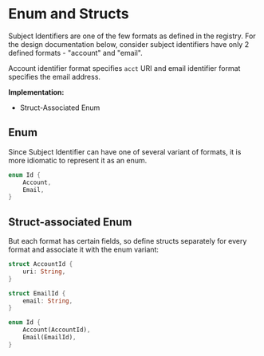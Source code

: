 # Enum and Structs

Subject Identifiers are one of the few formats as defined in the registry.
For the design documentation below, consider subject identifiers have only 2
defined formats - "account" and "email".

Account identifier format specifies `acct` URI and email identifier format
specifies the email address.

**Implementation:**

- Struct-Associated Enum

## Enum

Since Subject Identifier can have one of several variant of formats, it is
more idiomatic to represent it as an enum.

```rust
enum Id {
    Account,
    Email,
}
```

## Struct-associated Enum

But each format has certain fields, so define structs separately for every format
and associate it with the enum variant:

```rust
struct AccountId {
    uri: String,
}

struct EmailId {
    email: String,
}

enum Id {
    Account(AccountId),
    Email(EmailId),
}
```
